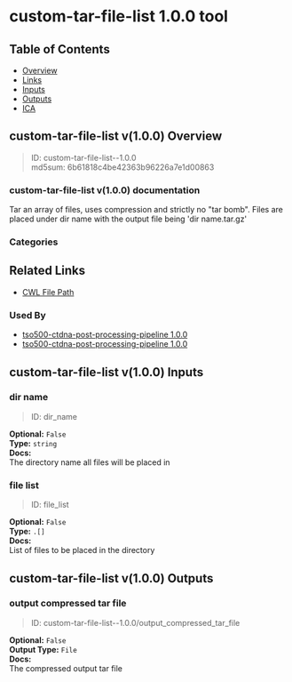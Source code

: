 
custom-tar-file-list 1.0.0 tool
===============================

## Table of Contents
  
- [Overview](#custom-tar-file-list-v100-overview)  
- [Links](#related-links)  
- [Inputs](#custom-tar-file-list-v100-inputs)  
- [Outputs](#custom-tar-file-list-v100-outputs)  
- [ICA](#ica)  


## custom-tar-file-list v(1.0.0) Overview



  
> ID: custom-tar-file-list--1.0.0  
> md5sum: 6b61818c4be42363b96226a7e1d00863

### custom-tar-file-list v(1.0.0) documentation
  
Tar an array of files, uses compression and strictly no "tar bomb". Files are placed under dir name
with the output file being 'dir name.tar.gz'

### Categories
  


## Related Links
  
- [CWL File Path](../../../../../../tools/custom-tar-file-list/1.0.0/custom-tar-file-list__1.0.0.cwl)  


### Used By
  
- [tso500-ctdna-post-processing-pipeline 1.0.0](../../../workflows/tso500-ctdna-post-processing-pipeline/1.0.0/tso500-ctdna-post-processing-pipeline__1.0.0.md)  
- [tso500-ctdna-post-processing-pipeline 1.0.0](../../../workflows/tso500-ctdna-post-processing-pipeline/1.0.0/tso500-ctdna-post-processing-pipeline__1.0.0.md)  

  


## custom-tar-file-list v(1.0.0) Inputs

### dir name



  
> ID: dir_name
  
**Optional:** `False`  
**Type:** `string`  
**Docs:**  
The directory name all files will be placed in


### file list



  
> ID: file_list
  
**Optional:** `False`  
**Type:** `.[]`  
**Docs:**  
List of files to be placed in the directory

  


## custom-tar-file-list v(1.0.0) Outputs

### output compressed tar file



  
> ID: custom-tar-file-list--1.0.0/output_compressed_tar_file  

  
**Optional:** `False`  
**Output Type:** `File`  
**Docs:**  
The compressed output tar file
  

  

